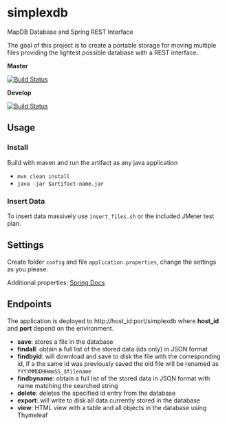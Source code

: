 # simplexdb
MapDB Database and Spring REST Interface

The goal of this project is to create a portable storage for moving multiple files providing the
lightest possible database with a REST interface.

**Master**

[![Build Status](https://travis-ci.org/lcappuccio/simplexdb.svg?branch=master)](https://travis-ci.org/lcappuccio/simplexdb)

**Develop**

[![Build Status](https://travis-ci.org/lcappuccio/simplexdb.svg?branch=develop)](https://travis-ci.org/lcappuccio/simplexdb)

## Usage

### Install
Build with maven and run the artifact as any java application

- `mvn clean install`
- `java -jar $artifact-name.jar`

### Insert Data

To insert data massively use `insert_files.sh` or the included JMeter test plan.

## Settings

Create folder `config` and file `application.properties`, change the settings as you please.

Additional properties: [Spring Docs](http://docs.spring.io/spring-boot/docs/current/reference/html/common-application-properties.html)

## Endpoints

The application is deployed to http://host_id:port/simplexdb where **host_id** and **port** depend on the environment.

- **save**: stores a file in the database
- **findall**: obtain a full list of the stored data (ids only) in JSON format
- **findbyid**: will download and save to disk the file with the corresponding id, if a the same id was previously saved
the old file will be renamed as `YYYYMMDDHHmmSS_$filename`
- **findbyname**: obtain a full list of the stored data in JSON format with name matching the searched string
- **delete**: deletes the specified id entry from the database
- **export**: will write to disk all data currently stored in the database
- **view**: HTML view with a table and all objects in the database using Thymeleaf